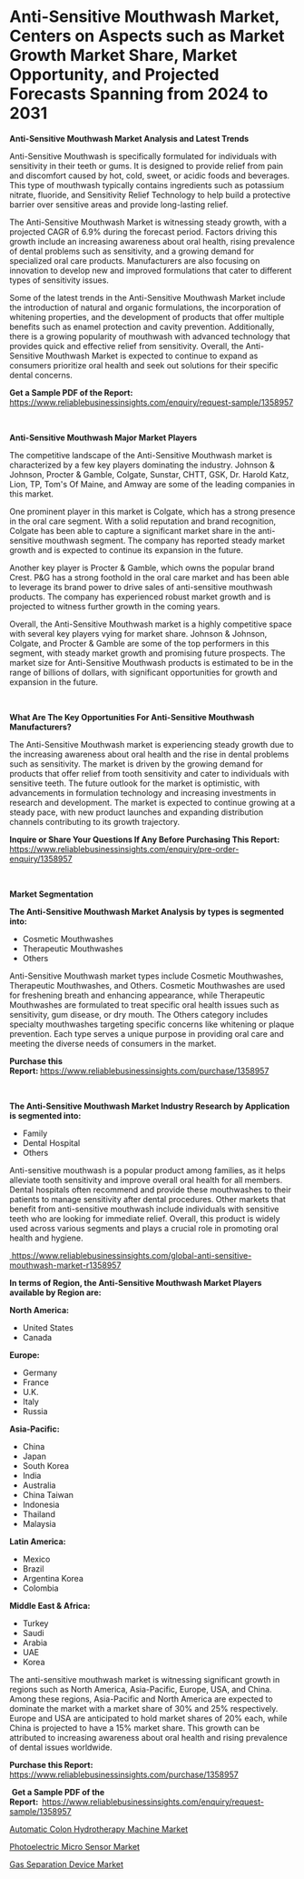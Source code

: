 <p><h1>Anti-Sensitive Mouthwash Market, Centers on Aspects such as Market Growth Market Share, Market Opportunity, and Projected Forecasts Spanning from 2024 to 2031</h1></p><p><strong>Anti-Sensitive Mouthwash Market Analysis and Latest Trends</strong></p>
<p><p>Anti-Sensitive Mouthwash is specifically formulated for individuals with sensitivity in their teeth or gums. It is designed to provide relief from pain and discomfort caused by hot, cold, sweet, or acidic foods and beverages. This type of mouthwash typically contains ingredients such as potassium nitrate, fluoride, and Sensitivity Relief Technology to help build a protective barrier over sensitive areas and provide long-lasting relief.</p><p>The Anti-Sensitive Mouthwash Market is witnessing steady growth, with a projected CAGR of 6.9% during the forecast period. Factors driving this growth include an increasing awareness about oral health, rising prevalence of dental problems such as sensitivity, and a growing demand for specialized oral care products. Manufacturers are also focusing on innovation to develop new and improved formulations that cater to different types of sensitivity issues.</p><p>Some of the latest trends in the Anti-Sensitive Mouthwash Market include the introduction of natural and organic formulations, the incorporation of whitening properties, and the development of products that offer multiple benefits such as enamel protection and cavity prevention. Additionally, there is a growing popularity of mouthwash with advanced technology that provides quick and effective relief from sensitivity. Overall, the Anti-Sensitive Mouthwash Market is expected to continue to expand as consumers prioritize oral health and seek out solutions for their specific dental concerns.</p></p>
<p><strong>Get a Sample PDF of the Report:&nbsp;</strong> <a href="https://www.reliablebusinessinsights.com/enquiry/request-sample/1358957">https://www.reliablebusinessinsights.com/enquiry/request-sample/1358957</a></p>
<p>&nbsp;</p>
<p><strong>Anti-Sensitive Mouthwash Major Market Players</strong></p>
<p><p>The competitive landscape of the Anti-Sensitive Mouthwash market is characterized by a few key players dominating the industry. Johnson & Johnson, Procter & Gamble, Colgate, Sunstar, CHTT, GSK, Dr. Harold Katz, Lion, TP, Tom's Of Maine, and Amway are some of the leading companies in this market.</p><p>One prominent player in this market is Colgate, which has a strong presence in the oral care segment. With a solid reputation and brand recognition, Colgate has been able to capture a significant market share in the anti-sensitive mouthwash segment. The company has reported steady market growth and is expected to continue its expansion in the future.</p><p>Another key player is Procter & Gamble, which owns the popular brand Crest. P&G has a strong foothold in the oral care market and has been able to leverage its brand power to drive sales of anti-sensitive mouthwash products. The company has experienced robust market growth and is projected to witness further growth in the coming years.</p><p>Overall, the Anti-Sensitive Mouthwash market is a highly competitive space with several key players vying for market share. Johnson & Johnson, Colgate, and Procter & Gamble are some of the top performers in this segment, with steady market growth and promising future prospects. The market size for Anti-Sensitive Mouthwash products is estimated to be in the range of billions of dollars, with significant opportunities for growth and expansion in the future.</p></p>
<p>&nbsp;</p>
<p><strong>What Are The Key Opportunities For Anti-Sensitive Mouthwash Manufacturers?</strong></p>
<p><p>The Anti-Sensitive Mouthwash market is experiencing steady growth due to the increasing awareness about oral health and the rise in dental problems such as sensitivity. The market is driven by the growing demand for products that offer relief from tooth sensitivity and cater to individuals with sensitive teeth. The future outlook for the market is optimistic, with advancements in formulation technology and increasing investments in research and development. The market is expected to continue growing at a steady pace, with new product launches and expanding distribution channels contributing to its growth trajectory.</p></p>
<p><strong>Inquire or Share Your Questions If Any Before Purchasing This Report:</strong> <a href="https://www.reliablebusinessinsights.com/enquiry/pre-order-enquiry/1358957">https://www.reliablebusinessinsights.com/enquiry/pre-order-enquiry/1358957</a></p>
<p>&nbsp;</p>
<p><strong>Market Segmentation</strong></p>
<p><strong>The Anti-Sensitive Mouthwash Market Analysis by types is segmented into:</strong></p>
<p><ul><li>Cosmetic Mouthwashes</li><li>Therapeutic Mouthwashes</li><li>Others</li></ul></p>
<p><p>Anti-Sensitive Mouthwash market types include Cosmetic Mouthwashes, Therapeutic Mouthwashes, and Others. Cosmetic Mouthwashes are used for freshening breath and enhancing appearance, while Therapeutic Mouthwashes are formulated to treat specific oral health issues such as sensitivity, gum disease, or dry mouth. The Others category includes specialty mouthwashes targeting specific concerns like whitening or plaque prevention. Each type serves a unique purpose in providing oral care and meeting the diverse needs of consumers in the market.</p></p>
<p><strong>Purchase this Report:&nbsp;</strong><a href="https://www.reliablebusinessinsights.com/purchase/1358957">https://www.reliablebusinessinsights.com/purchase/1358957</a></p>
<p>&nbsp;</p>
<p><strong>The Anti-Sensitive Mouthwash Market Industry Research by Application is segmented into:</strong></p>
<p><ul><li>Family</li><li>Dental Hospital</li><li>Others</li></ul></p>
<p><p>Anti-sensitive mouthwash is a popular product among families, as it helps alleviate tooth sensitivity and improve overall oral health for all members. Dental hospitals often recommend and provide these mouthwashes to their patients to manage sensitivity after dental procedures. Other markets that benefit from anti-sensitive mouthwash include individuals with sensitive teeth who are looking for immediate relief. Overall, this product is widely used across various segments and plays a crucial role in promoting oral health and hygiene.</p></p>
<p><a href="https://www.reliablebusinessinsights.com/global-anti-sensitive-mouthwash-market-r1358957">&nbsp;https://www.reliablebusinessinsights.com/global-anti-sensitive-mouthwash-market-r1358957</a></p>
<p><strong>In terms of Region, the Anti-Sensitive Mouthwash Market Players available by Region are:</strong></p>
<p>
    <p> <strong> North America: </strong>
        <ul>
            <li>United States</li>
            <li>Canada</li>
        </ul>
        </p> 
    <p> <strong> Europe: </strong>
        <ul>
            <li>Germany</li>
            <li>France</li>
            <li>U.K.</li>
            <li>Italy</li>
            <li>Russia</li>
        </ul>
        </p> 
    <p> <strong> Asia-Pacific: </strong>
        <ul>
            <li>China</li>
            <li>Japan</li>
            <li>South Korea</li>
            <li>India</li>
            <li>Australia</li>
            <li>China Taiwan</li>
            <li>Indonesia</li>
            <li>Thailand</li>
            <li>Malaysia</li>
        </ul>
        </p> 
    <p> <strong> Latin America: </strong>
        <ul>
            <li>Mexico</li>
            <li>Brazil</li>
            <li>Argentina Korea</li>
            <li>Colombia</li>
        </ul>
        </p> 
    <p> <strong> Middle East & Africa: </strong>
        <ul>
            <li>Turkey</li>
            <li>Saudi</li>
            <li>Arabia</li>
            <li>UAE</li>
            <li>Korea</li>
        </ul>
    </p>
    </p>
<p><p>The anti-sensitive mouthwash market is witnessing significant growth in regions such as North America, Asia-Pacific, Europe, USA, and China. Among these regions, Asia-Pacific and North America are expected to dominate the market with a market share of 30% and 25% respectively. Europe and USA are anticipated to hold market shares of 20% each, while China is projected to have a 15% market share. This growth can be attributed to increasing awareness about oral health and rising prevalence of dental issues worldwide.</p></p>
<p><strong>Purchase this Report: </strong><a href="https://www.reliablebusinessinsights.com/purchase/1358957">https://www.reliablebusinessinsights.com/purchase/1358957</a></p>
<p>&nbsp;<strong>Get a Sample PDF of the Report:&nbsp;&nbsp;</strong><a href="https://www.reliablebusinessinsights.com/enquiry/request-sample/1358957">https://www.reliablebusinessinsights.com/enquiry/request-sample/1358957</a></p>
<p><strong></strong></p>
<p><p><a href="https://medium.com/@philipwolf32/insights-into-the-automatic-colon-hydrotherapy-machine-market-market-players-market-size-d75de49d6181">Automatic Colon Hydrotherapy Machine Market</a></p><p><a href="https://medium.com/@bartlakin73/photoelectric-micro-sensor-market-emerging-trends-and-future-prospects-for-period-from-2024-to-2031-5c620c3b49d7">Photoelectric Micro Sensor Market</a></p><p><a href="https://medium.com/@yeie266/gas-separation-device-market-investigation-industry-evolution-and-forecast-till-2031-c6332f5fa9b0">Gas Separation Device Market</a></p></p>